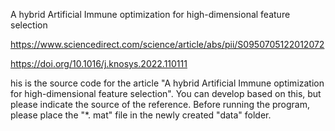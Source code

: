 A hybrid Artificial Immune optimization for high-dimensional feature selection


https://www.sciencedirect.com/science/article/abs/pii/S0950705122012072


https://doi.org/10.1016/j.knosys.2022.110111

his is the source code for the article "A hybrid Artificial Immune optimization for high-dimensional feature selection". You can develop based on this, but please indicate the source of the reference.
Before running the program, please place the "*. mat" file in the newly created "data" folder.
